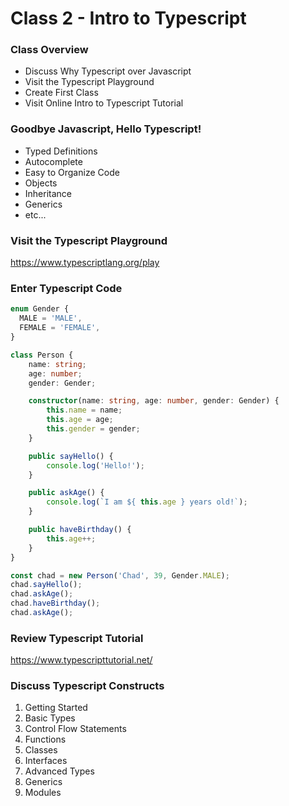 # Class 2 - Intro to Typescript

### Class Overview
- Discuss Why Typescript over Javascript
- Visit the Typescript Playground
- Create First Class
- Visit Online Intro to Typescript Tutorial

### Goodbye Javascript, Hello Typescript!
- Typed Definitions
- Autocomplete
- Easy to Organize Code
- Objects
- Inheritance
- Generics
- etc...

### Visit the Typescript Playground
https://www.typescriptlang.org/play

### Enter Typescript Code
```typescript
enum Gender {
  MALE = 'MALE',
  FEMALE = 'FEMALE',
}

class Person {
    name: string;
    age: number;
    gender: Gender;

    constructor(name: string, age: number, gender: Gender) {
        this.name = name;
        this.age = age;
        this.gender = gender;
    }

    public sayHello() {
        console.log('Hello!');
    }

    public askAge() {
        console.log(`I am ${ this.age } years old!`);
    }

    public haveBirthday() {
        this.age++;
    }
}

const chad = new Person('Chad', 39, Gender.MALE);
chad.sayHello();
chad.askAge();
chad.haveBirthday();
chad.askAge();
```

### Review Typescript Tutorial
https://www.typescripttutorial.net/

### Discuss Typescript Constructs
1. Getting Started
2. Basic Types
3. Control Flow Statements
4. Functions
5. Classes
6. Interfaces
7. Advanced Types
8. Generics
9. Modules
